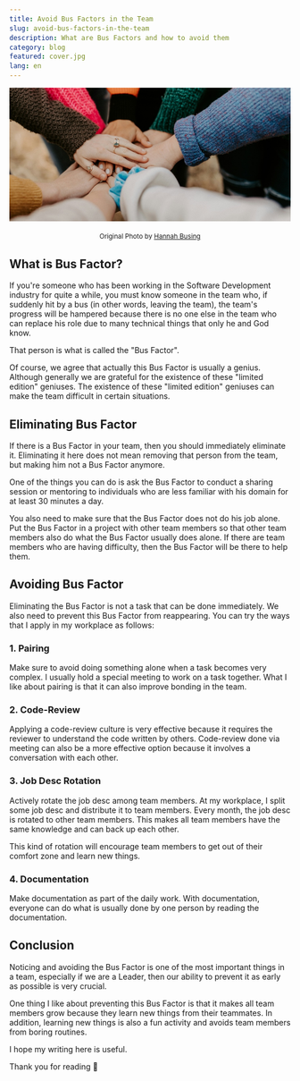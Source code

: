 ```yaml
---
title: Avoid Bus Factors in the Team
slug: avoid-bus-factors-in-the-team
description: What are Bus Factors and how to avoid them
category: blog
featured: cover.jpg
lang: en
---
```


<img src="cover.jpg" alt="Avoid Bus Factors in the Team" />

<p align="center"><small><span>Original Photo by <a href="https://unsplash.com/photos/person-in-red-sweater-holding-babys-hand-Zyx1bK9mqmA" target="_blank" rel="noopener">Hannah Busing</a></span></small></p>

## What is Bus Factor?

If you're someone who has been working in the Software Development industry for quite a while, you must know someone in the team who, if suddenly hit by a bus (in other words, leaving the team), the team's progress will be hampered because there is no one else in the team who can replace his role due to many technical things that only he and God know.

That person is what is called the "Bus Factor".

Of course, we agree that actually this Bus Factor is usually a genius. Although generally we are grateful for the existence of these "limited edition" geniuses. The existence of these "limited edition" geniuses can make the team difficult in certain situations.

## Eliminating Bus Factor

If there is a Bus Factor in your team, then you should immediately eliminate it. Eliminating it here does not mean removing that person from the team, but making him not a Bus Factor anymore.

One of the things you can do is ask the Bus Factor to conduct a sharing session or mentoring to individuals who are less familiar with his domain for at least 30 minutes a day.

You also need to make sure that the Bus Factor does not do his job alone. Put the Bus Factor in a project with other team members so that other team members also do what the Bus Factor usually does alone. If there are team members who are having difficulty, then the Bus Factor will be there to help them.

## Avoiding Bus Factor

Eliminating the Bus Factor is not a task that can be done immediately. We also need to prevent this Bus Factor from reappearing. You can try the ways that I apply in my workplace as follows:

### 1. Pairing

Make sure to avoid doing something alone when a task becomes very complex. I usually hold a special meeting to work on a task together. What I like about pairing is that it can also improve bonding in the team.

### 2. Code-Review

Applying a code-review culture is very effective because it requires the reviewer to understand the code written by others. Code-review done via meeting can also be a more effective option because it involves a conversation with each other.

### 3. Job Desc Rotation

Actively rotate the job desc among team members. At my workplace, I split some job desc and distribute it to team members. Every month, the job desc is rotated to other team members. This makes all team members have the same knowledge and can back up each other.

This kind of rotation will encourage team members to get out of their comfort zone and learn new things.

### 4. Documentation

Make documentation as part of the daily work. With documentation, everyone can do what is usually done by one person by reading the documentation.

## Conclusion

Noticing and avoiding the Bus Factor is one of the most important things in a team, especially if we are a Leader, then our ability to prevent it as early as possible is very crucial.

One thing I like about preventing this Bus Factor is that it makes all team members grow because they learn new things from their teammates. In addition, learning new things is also a fun activity and avoids team members from boring routines.

I hope my writing here is useful.

Thank you for reading 👋
